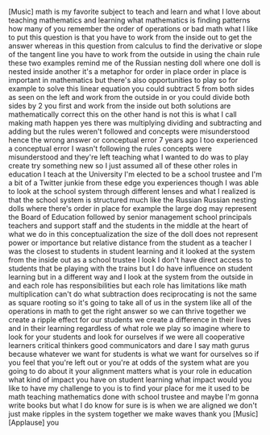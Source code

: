 
[Music]
math is my favorite subject to teach and
learn and what I love about teaching
mathematics and learning what
mathematics is finding patterns how many
of you remember the order of operations
or bad math what I like to put this
question is that you have to work from
the inside out to get the answer whereas
in this question from calculus to find
the derivative or slope of the tangent
line you have to work from the outside
in using the chain rule these two
examples remind me of the Russian
nesting doll where one doll is nested
inside another it&#39;s a metaphor for order
in place order in place is important in
mathematics but there&#39;s also
opportunities to play so for example to
solve this linear equation you could
subtract 5 from both sides as seen on
the left and work from the outside in or
you could divide both sides by 2 you
first and work from the inside out both
solutions are mathematically correct
this on the other hand is not this is
what I call making math happen yes there
was multiplying dividing and subtracting
and adding but the rules weren&#39;t
followed and concepts were misunderstood
hence the wrong answer or conceptual
error 7 years ago I too experienced a
conceptual error I wasn&#39;t following the
rules concepts were misunderstood and
they&#39;re left teaching what I wanted to
do was to play create try something new
so I just assumed all of these other
roles in education I teach at the
University I&#39;m elected to be a school
trustee and I&#39;m a bit of a Twitter
junkie from these edge you experiences
though I was able to look at the school
system through different lenses and what
I realized is that the school system is
structured much like the Russian Russian
nesting dolls where there&#39;s order in
place for example the large dog may
represent the Board of Education
followed by senior management school
principals teachers and support staff
and the students in the middle at the
heart of what we do in this
conceptualization the size of the doll
does not represent power or importance
but relative distance from the student
as a teacher I was the closest to
students in student learning
and it looked at the system from the
inside out as a school trustee I look I
don&#39;t have direct access to students
that be playing with the trains but I do
have influence on student learning but
in a different way and I look at the
system from the outside in and each role
has responsibilities but each role has
limitations like math multiplication
can&#39;t do what subtraction does
reciprocating is not the same as square
rooting so it&#39;s going to take all of us
in the system like all of the operations
in math to get the right answer so we
can thrive together we create a ripple
effect for our students we create a
difference in their lives and in their
learning regardless of what role we play
so imagine where to look for your
students and look for ourselves if we
were all cooperative learners critical
thinkers good communicators and dare I
say math gurus because whatever we want
for students is what we want for
ourselves so if you feel that you&#39;re
left out or you&#39;re at odds of the system
what are you going to do about it your
alignment matters what is your role in
education what kind of impact you have
on student learning what impact would
you like to have my challenge to you is
to find your place for me it used to be
math teaching mathematics done with
school trustee and maybe I&#39;m gonna write
books but what I do know for sure is is
when we are aligned we don&#39;t just make
ripples in the system together we make
waves
thank you
[Music]
[Applause]
you
